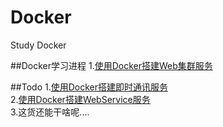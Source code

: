 # Docker
Study Docker

##Docker学习进程
1.[使用Docker搭建Web集群服务](https://github.com/hongker/Docker/blob/master/examples/example1)   

##Todo
1.[使用Docker搭建即时通讯服务](#)    
2.[使用Docker搭建WebService服务](#)    
3.这货还能干啥呢....    

